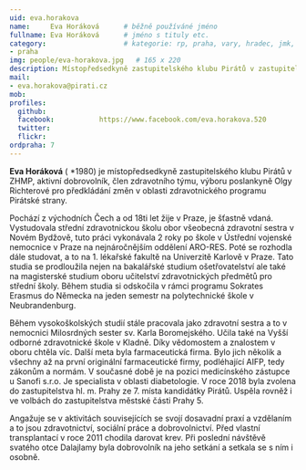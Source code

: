```yaml
---
uid: eva.horakova
name:     Eva Horáková  	# běžně používáné jméno
fullname: Eva Horáková  	# jméno s tituly etc.
category:                 	# kategorie: rp, praha, vary, hradec, jmk, senat
- praha
img: people/eva-horakova.jpg   # 165 x 220
description: Místopředsedkyně zastupitelského klubu Pirátů v zastupitelstvu hl. m. Prahy             	# kratký popis, max 160 znaků
mail:
- eva.horakova@pirati.cz
mob:			  
profiles:
  github:                 
  facebook: 		  https://www.facebook.com/eva.horakova.520
  twitter: 		  
  flickr:     		  
ordpraha: 7
---
```


**Eva Horáková** ( *1980) je místopředsedkyně zastupitelského klubu Pirátů v ZHMP, aktivní dobrovolník, člen zdravotního týmu, výboru poslankyně Olgy Richterové pro předkládání změn v oblasti zdravotnického programu Pirátské strany.

Pochází z východních Čech a od 18ti let žije v Praze, je šťastně vdaná. Vystudovala střední zdravotnickou školu obor všeobecná zdravotní sestra v Novém Bydžově, tuto práci vykonávala 2 roky po škole v Ústřední vojenské nemocnice v Praze na nejnáročnějším oddělení ARO-RES. Poté se rozhodla dále studovat, a to na 1. lékařské fakultě na Univerzitě Karlově v Praze. Tato studia se prodloužila nejen na bakalářské studium ošetřovatelství ale také na magisterské studium oboru učitelství zdravotnických předmětů pro střední školy. Během studia si odskočila v rámci programu Sokrates Erasmus do Německa na jeden semestr na polytechnické škole v Neubrandenburg.

Během vysokoškolských studií stále pracovala jako zdravotní sestra a to v nemocnici Milosrdných sester sv. Karla Boromejského. Učila také na Vyšší odborné zdravotnické škole v Kladně. Díky vědomostem a znalostem v oboru chtěla víc. Další meta byla farmaceutická firma. Bylo jich několik a všechny až na první originální farmaceutické firmy, podléhající AIFP, tedy zákonům a normám. V současné době je na pozici medicínského zástupce u Sanofi s.r.o. Je specialista v oblasti diabetologie. V roce 2018 byla zvolena do zastupitelstva hl. m. Prahy ze 7. místa kandidátky Pirátů. Uspěla rovněž i ve volbách do zastupitelstva městské části Prahy 5.

Angažuje se v aktivitách souvisejících se svojí dosavadní praxí a vzdělaním a to jsou zdravotnictví, sociální práce a dobrovolnictví. Před vlastní transplantací v roce 2011 chodila darovat krev. Při poslední návštěvě svatého otce Dalajlamy byla dobrovolník na jeho setkání a setkala se s ním i osobně.

